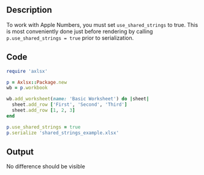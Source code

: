 ## Description

To work with Apple Numbers, you must set `use_shared_strings` to true. This is most conveniently done just before rendering by calling `p.use_shared_strings = true` prior to serialization.

## Code

```ruby
require 'axlsx'

p = Axlsx::Package.new
wb = p.workbook

wb.add_worksheet(name: 'Basic Worksheet') do |sheet|
  sheet.add_row ['First', 'Second', 'Third']
  sheet.add_row [1, 2, 3]
end

p.use_shared_strings = true
p.serialize 'shared_strings_example.xlsx'
```

## Output

No difference should be visible
